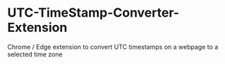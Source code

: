 # UTC-TimeStamp-Converter-Extension
Chrome / Edge extension to convert UTC timestamps on a webpage to a selected time zone
